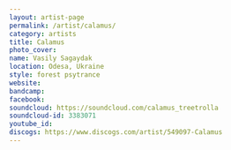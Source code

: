 ```yaml
---
layout: artist-page
permalink: /artist/calamus/
category: artists
title: Calamus
photo_cover: 
name: Vasily Sagaydak
location: Odesa, Ukraine
style: forest psytrance
website: 
bandcamp: 
facebook: 
soundcloud: https://soundcloud.com/calamus_treetrolla
soundcloud-id: 3383071
youtube_id: 
discogs: https://www.discogs.com/artist/549097-Calamus
---
```

